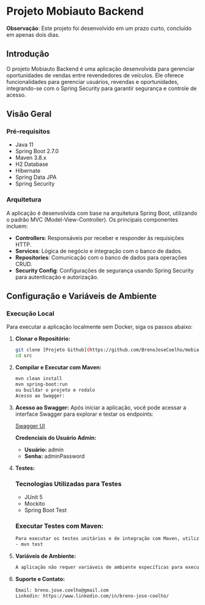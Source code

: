 # Projeto Mobiauto Backend

**Observação**: Este projeto foi desenvolvido em um prazo curto, concluído em apenas dois dias.

## Introdução

O projeto Mobiauto Backend é uma aplicação desenvolvida para gerenciar oportunidades de vendas entre revendedores de veículos. Ele oferece funcionalidades para gerenciar usuários, revendas e oportunidades, integrando-se com o Spring Security para garantir segurança e controle de acesso.

## Visão Geral

### Pré-requisitos

- Java 11
- Spring Boot 2.7.0
- Maven 3.8.x
- H2 Database
- Hibernate
- Spring Data JPA
- Spring Security

### Arquitetura

A aplicação é desenvolvida com base na arquitetura Spring Boot, utilizando o padrão MVC (Model-View-Controller). Os principais componentes incluem:
- **Controllers**: Responsáveis por receber e responder às requisições HTTP.
- **Services**: Lógica de negócio e integração com o banco de dados.
- **Repositories**: Comunicação com o banco de dados para operações CRUD.
- **Security Config**: Configurações de segurança usando Spring Security para autenticação e autorização.

## Configuração e Variáveis de Ambiente

### Execução Local

Para executar a aplicação localmente sem Docker, siga os passos abaixo:

1. **Clonar o Repositório:**

   ```bash
   git clone [Projeto Github](https://github.com/BrenoJoseCoelho/mobiauto-backend-interview.git)
   cd src

2. **Compilar e Executar com Maven:**

   ```bash
   mvn clean install
   mvn spring-boot:run
   ou buildar o projeto e rodalo
   Acesso ao Swagger:

3. **Acesso ao Swagger:**
   Após iniciar a aplicação, você pode acessar a interface Swagger para explorar e testar os endpoints:

   [Swagger UI](http://localhost:8080/swagger-ui/index.html)

   **Credenciais do Usuário Admin:**
   - **Usuário:** admin
   - **Senha:** adminPassword


4. **Testes:**   
    ### Tecnologias Utilizadas para Testes

   - JUnit 5
   - Mockito
   - Spring Boot Test

   ### Executar Testes com Maven:
    ```bash
    Para executar os testes unitários e de integração com Maven, utilize o seguinte comando:
    - mvn test 

5. **Variáveis de Ambiente:**
    ```bash
    A aplicação não requer variáveis de ambiente específicas para execução em ambiente de desenvolvimento.

6. **Suporte e Contato:**   
    ```bash
    Email: breno.jose.coelho@gmail.com
    Linkedin: https://www.linkedin.com/in/breno-jose-coelho/
